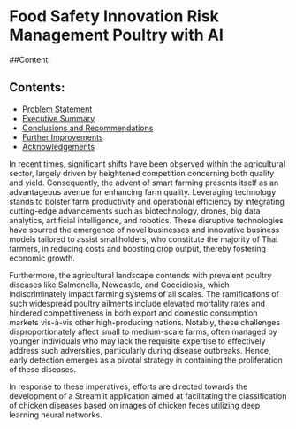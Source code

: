# Food Safety Innovation Risk Management Poultry with AI   

##Content:
## Contents:
- [Problem Statement](#Problem-Statement)
- [Executive Summary](#Executive-Summary)
- [Conclusions and Recommendations](#Conclusions-and-Recommendations)
- [Further Improvements](#Further-Improvements) 
- [Acknowledgements](#Acknowledgements) 

In recent times, significant shifts have been observed within the agricultural sector, largely driven by heightened competition concerning both quality and yield. Consequently, the advent of smart farming presents itself as an advantageous avenue for enhancing farm quality. Leveraging technology stands to bolster farm productivity and operational efficiency by integrating cutting-edge advancements such as biotechnology, drones, big data analytics, artificial intelligence, and robotics. These disruptive technologies have spurred the emergence of novel businesses and innovative business models tailored to assist smallholders, who constitute the majority of Thai farmers, in reducing costs and boosting crop output, thereby fostering economic growth.

Furthermore, the agricultural landscape contends with prevalent poultry diseases like Salmonella, Newcastle, and Coccidiosis, which indiscriminately impact farming systems of all scales. The ramifications of such widespread poultry ailments include elevated mortality rates and hindered competitiveness in both export and domestic consumption markets vis-à-vis other high-producing nations. Notably, these challenges disproportionately affect small to medium-scale farms, often managed by younger individuals who may lack the requisite expertise to effectively address such adversities, particularly during disease outbreaks. Hence, early detection emerges as a pivotal strategy in containing the proliferation of these diseases.

In response to these imperatives, efforts are directed towards the development of a Streamlit application aimed at facilitating the classification of chicken diseases based on images of chicken feces utilizing deep learning neural networks.
